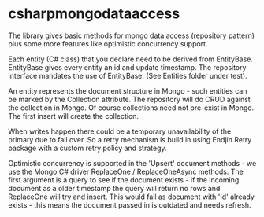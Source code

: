 # csharpmongodataaccess
The library gives basic methods for mongo data access (repository pattern) plus some more features like optimistic concurrency support.

Each entity (C# class) that you declare need to be derived from EntityBase. EntityBase gives every entity an id and update timestamp. The repository interface mandates the use of EntityBase. (See Entities folder under test).

An entity represents the document structure in Mongo - such entities can be marked by the Collection attribute. The repository will do CRUD against the collection in Mongo. Of course collections need not pre-exist in Mongo. The first insert will create the collection. 

When writes happen there could be a temporary unavailability of the primary due to fail over. So a retry mechanism is build in using Endjin.Retry package with a custom retry policy and strategy.

Optimistic concurrency is supported in the 'Upsert' document methods - we use the Mongo C# driver ReplaceOne / ReplaceOneAsync methods. The first argument is a query to see if the document exists - if the incoming document as a older timestamp the query will return no rows and ReplaceOne will try and insert. This would fail as document with 'Id' already exists - this means the document passed in is outdated and needs refresh. 
